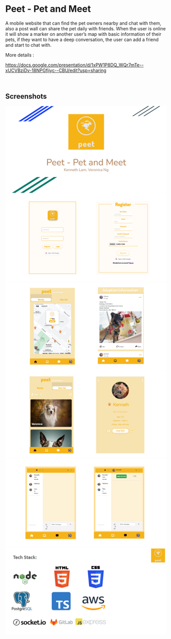 # Peet - Pet and Meet

A mobile website that can find the pet owners nearby and chat with them, also a post wall can share the pet daily with friends. 
When the user is online it will show a marker on another user’s map with basic information of their pets, if they want to have a deep conversation, the user can add a friend and start to chat with. 

More details :

https://docs.google.com/presentation/d/1xPW1P8DQ_WQr7mTe--xUCVBziDv-18NPGfijyc--CBU/edit?usp=sharing

<br/>

## Screenshots

<img src="./wsp-project-ktv/public/assets/img/peet-screenshot-05.png">
<br/>
<img src="./wsp-project-ktv/public/assets/img/peet-screenshot-01.png">
<br/>
<img src="./wsp-project-ktv/public/assets/img/peet-screenshot-02.png">
<br/>
<img src="./wsp-project-ktv/public/assets/img/peet-screenshot-03.png">
<br/>
<img src="./wsp-project-ktv/public/assets/img/peet-screenshot-04.png">
<br/>
<img src="./wsp-project-ktv/public/assets/img/peet-screenshot-06.png">
<br/>

